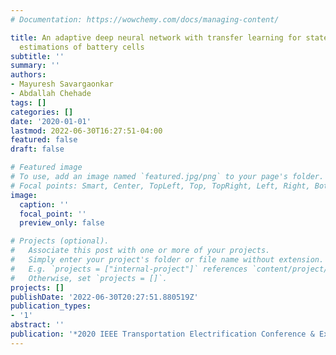 ```yaml
---
# Documentation: https://wowchemy.com/docs/managing-content/

title: An adaptive deep neural network with transfer learning for state-of-charge
  estimations of battery cells
subtitle: ''
summary: ''
authors:
- Mayuresh Savargaonkar
- Abdallah Chehade
tags: []
categories: []
date: '2020-01-01'
lastmod: 2022-06-30T16:27:51-04:00
featured: false
draft: false

# Featured image
# To use, add an image named `featured.jpg/png` to your page's folder.
# Focal points: Smart, Center, TopLeft, Top, TopRight, Left, Right, BottomLeft, Bottom, BottomRight.
image:
  caption: ''
  focal_point: ''
  preview_only: false

# Projects (optional).
#   Associate this post with one or more of your projects.
#   Simply enter your project's folder or file name without extension.
#   E.g. `projects = ["internal-project"]` references `content/project/deep-learning/index.md`.
#   Otherwise, set `projects = []`.
projects: []
publishDate: '2022-06-30T20:27:51.880519Z'
publication_types:
- '1'
abstract: ''
publication: '*2020 IEEE Transportation Electrification Conference & Expo (ITEC)*'
---
```

